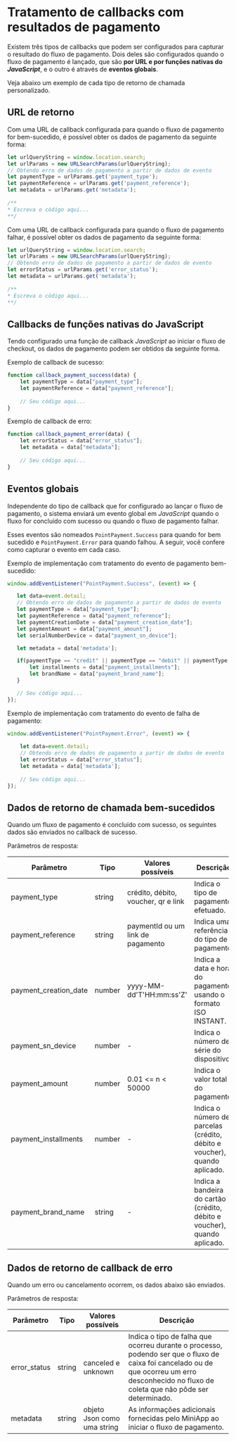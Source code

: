 # Tratamento de callbacks com resultados de pagamento

Existem três tipos de callbacks que podem ser configurados para capturar o resultado do fluxo de pagamento. Dois deles são configurados quando o fluxo de pagamento é lançado, que são **por URL e por funções nativas do _JavaScript_**, e o outro é através de **eventos globais**.

Veja abaixo um exemplo de cada tipo de retorno de chamada personalizado.

## URL de retorno

Com uma URL de callback configurada para quando o fluxo de pagamento for bem-sucedido, é possível obter os dados de pagamento da seguinte forma:

```javascript
let urlQueryString = window.location.search;
let urlParams = new URLSearchParams(urlQueryString);
// Obtendo erro de dados de pagamento a partir de dados de evento
let paymentType = urlParams.get('payment_type');
let paymentReference = urlParams.get('payment_reference');
let metadata = urlParams.get('metadata');
	
/**  
* Escreva o código aqui...
**/ 	
```

Com uma URL de callback configurada para quando o fluxo de pagamento falhar, é possível obter os dados de pagamento da seguinte forma:

```javascript
let urlQueryString = window.location.search;
let urlParams = new URLSearchParams(urlQueryString);
// Obtendo erro de dados de pagamento a partir de dados de evento
let errorStatus = urlParams.get('error_status');
let metadata = urlParams.get('metadata');
	
/**  
* Escreva o código aqui...
**/ 	
```

## Callbacks de funções nativas do JavaScript

Tendo configurado uma função de callback *JavaScript* ao iniciar o fluxo de checkout, os dados de pagamento podem ser obtidos da seguinte forma.

Exemplo de callback de sucesso:

```javascript
function callback_payment_success(data) {
	let paymentType = data["payment_type"]; 
	let paymentReference = data["payment_reference"]; 
	
	// Seu código aqui...
}
```

Exemplo de callback de erro:

```javascript
function callback_payment_error(data) {
	let errorStatus = data["error_status"]; 
	let metadata = data["metadata"]; 
	
	// Seu código aqui...
}
```

## Eventos globais

Independente do tipo de callback que for configurado ao lançar o fluxo de pagamento, o sistema enviará um evento global em _JavaScript_ quando o fluxo for concluído com sucesso ou quando o fluxo de pagamento falhar. 

Esses eventos são nomeados `PointPayment.Success` para quando for bem sucedido e `PointPayment.Error` para quando falhou. A seguir, você confere como capturar o evento em cada caso.

Exemplo de implementação com tratamento do evento de pagamento bem-sucedido:

```javascript
window.addEventListener("PointPayment.Success", (event) => {

   let data=event.detail;
   // Obtendo erro de dados de pagamento a partir de dados de evento
   let paymentType = data["payment_type"];
   let paymentReference = data["payment_reference"];
   let paymentCreationDate = data["payment_creation_date"];
   let paymentAmount = data["payment_amount"];
   let serialNumberDevice = data["payment_sn_device"];

   let metadata = data['metadata'];

   if(paymentType == "credit" || paymentType == "debit" || paymentType == "voucher"){
       let installments = data["payment_installments"];
       let brandName = data["payment_brand_name"];
   }

   // Seu código aqui...
});
```

Exemplo de implementação com tratamento do evento de falha de pagamento:

```javascript
window.addEventListener("PointPayment.Error", (event) => {
  
	let data=event.detail;
	// Obtendo erro de dados de pagamento a partir de dados de evento
	let errorStatus = data["error_status"]; 
	let metadata = data['metadata'];
	
	// Seu código aqui...
});
```

## Dados de retorno de chamada bem-sucedidos

Quando um fluxo de pagamento é concluído com sucesso, os seguintes dados são enviados no callback de sucesso.

Parâmetros de resposta:

| Parâmetro  | Tipo  | Valores possíveis | Descrição |
| --- | --- | --- | --- |
| payment_type | string | crédito, débito, voucher, qr e link | Indica o tipo de pagamento efetuado. | 
| payment_reference | string | paymentId ou um link de pagamento | Indica uma referência do tipo de pagamento. | 
| payment_creation_date | number | yyyy-MM-dd'T'HH:mm:ss'Z' | Indica a data e hora do pagamento usando o formato ISO INSTANT. | 
| payment_sn_device | number |  - | Indica o número de série do dispositivo. | 
| payment_amount | number | 0.01 <= n <  50000 | Indica o valor total do pagamento. | 
| payment_installments | number | - | Indica o número de parcelas (crédito, débito e voucher), quando aplicado. | 
| payment_brand_name  | string | - | Indica a bandeira do cartão (crédito, débito e voucher), quando aplicado. | 

## Dados de retorno de callback de erro

Quando um erro ou cancelamento ocorrem, os dados abaixo são enviados.

Parâmetros de resposta:

| Parâmetro  | Tipo  | Valores possíveis | Descrição |
| --- | --- | --- | --- |
| error_status | string | canceled e unknown | Indica o tipo de falha que ocorreu durante o processo, podendo ser que o fluxo de caixa foi cancelado ou de que ocorreu um erro desconhecido no fluxo de coleta que não pôde ser determinado. | 
| metadata | string | objeto Json como uma string | As informações adicionais fornecidas pelo MiniApp ao iniciar o fluxo de pagamento.| 